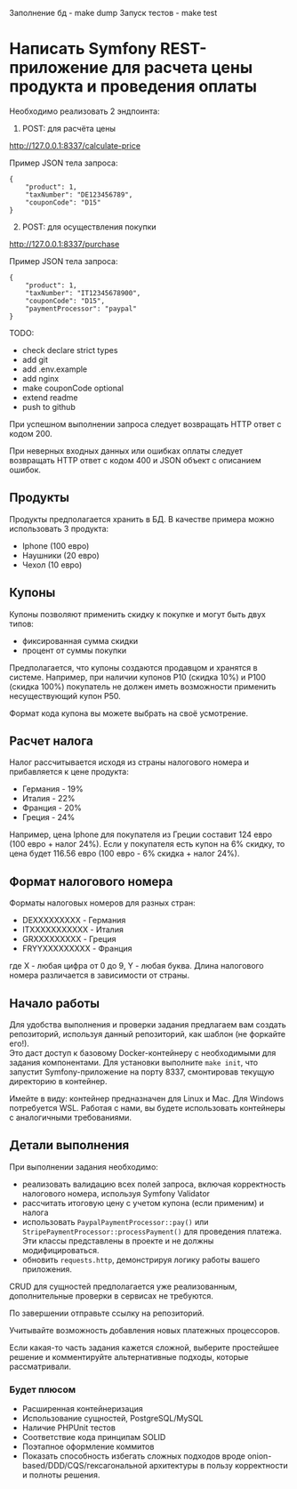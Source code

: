 Заполнение бд - make dump
Запуск тестов - make test


# Написать Symfony REST-приложение для расчета цены продукта и проведения оплаты

Необходимо реализовать 2 эндпоинта:
1. POST: для расчёта цены

http://127.0.0.1:8337/calculate-price

Пример JSON тела запроса:
```
{
    "product": 1,
    "taxNumber": "DE123456789",
    "couponCode": "D15"
}
```

2. POST: для осуществления покупки

http://127.0.0.1:8337/purchase

Пример JSON тела запроса:
```
{
    "product": 1,
    "taxNumber": "IT12345678900",
    "couponCode": "D15",
    "paymentProcessor": "paypal"
}
```

TODO:
- check declare strict types
- add git
- add .env.example
- add nginx
- make couponCode optional
- extend readme
- push to github

При успешном выполнении запроса следует возвращать HTTP ответ с кодом 200.

При неверных входных данных или ошибках оплаты следует возвращать HTTP ответ с кодом 400 и JSON объект с описанием ошибок.

## Продукты
Продукты предполагается хранить в БД. В качестве примера можно использовать 3 продукта:
- Iphone (100 евро)
- Наушники (20 евро)
- Чехол (10 евро)

## Купоны
Купоны позволяют применить скидку к покупке и могут быть двух типов:
- фиксированная сумма скидки
- процент от суммы покупки

Предполагается, что купоны создаются продавцом и хранятся в системе. Например, при наличии купонов P10 (скидка 10%) и P100 (скидка 100%) покупатель не должен иметь возможности применить несуществующий купон P50.

Формат кода купона вы можете выбрать на своё усмотрение.

## Расчет налога
Налог рассчитывается исходя из страны налогового номера и прибавляется к цене продукта:
- Германия - 19%
- Италия - 22%
- Франция - 20%
- Греция - 24%

Например, цена Iphone для покупателя из Греции составит 124 евро (100 евро + налог 24%). Если у покупателя есть купон на 6% скидку, то цена будет 116.56 евро (100 евро - 6% скидка + налог 24%).

## Формат налогового номера
Форматы налоговых номеров для разных стран:
- DEXXXXXXXXX - Германия
- ITXXXXXXXXXXX - Италия
- GRXXXXXXXXX - Греция
- FRYYXXXXXXXXX - Франция

где X - любая цифра от 0 до 9, Y - любая буква. Длина налогового номера различается в зависимости от страны.

## Начало работы
Для удобства выполнения и проверки задания предлагаем вам создать репозиторий, используя данный репозиторий, как шаблон (не форкайте его!).  
Это даст доступ к базовому Docker-контейнеру с необходимыми для задания компонентами. Для установки выполните `make init`, что запустит Symfony-приложение на порту 8337, смонтировав текущую директорию в контейнер.

Имейте в виду: контейнер предназначен для Linux и Mac. Для Windows потребуется WSL. Работая с нами, вы будете использовать контейнеры с аналогичными требованиями.

## Детали выполнения
При выполнении задания необходимо:
- реализовать валидацию всех полей запроса, включая корректность налогового номера, используя Symfony Validator
- рассчитать итоговую цену с учетом купона (если применим) и налога
- использовать `PaypalPaymentProcessor::pay()` или `StripePaymentProcessor::processPayment()` для проведения платежа. Эти классы представлены в проекте и не должны модифицироваться.
- обновить `requests.http`, демонстрируя логику работы вашего приложения.

CRUD для сущностей предполагается уже реализованным, дополнительные проверки в сервисах не требуются.

По завершении отправьте ссылку на репозиторий.

Учитывайте возможность добавления новых платежных процессоров.

Если какая-то часть задания кажется сложной, выберите простейшее решение и комментируйте альтернативные подходы, которые рассматривали.

### Будет плюсом
- Расширенная контейнеризация
- Использование сущностей, PostgreSQL/MySQL
- Наличие PHPUnit тестов
- Соответствие кода принципам SOLID
- Поэтапное оформление коммитов
- Показать способность избегать сложных подходов вроде onion-based/DDD/CQS/гексагональной архитектуры в пользу корректности и полноты решения.
